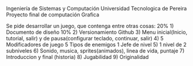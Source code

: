 Ingeniería de Sistemas y Computación
Universidad Tecnologica de Pereira
Proyecto final de computación Grafica 

Se pide desarrollar un juego, que contenga entre otras cosas:
20%	1) Documento de diseño
10%	2) Versionamiento Github
	3) Menu inicial(Inicio, tutorial, salir) y de pausa(configurar 
teclado, continuar, salir)
	4) 5 Modificadores de juego
	   5 Tipos de enemigos
	   1 Jefe de nivel
	5) 1 nivel de 2 subniveles
	6) Sonido, musica, sprites(animados), linea de vida, puntaje
	7) Introduccion y final (historia)
	8) Jugabilidad
	9) Originalidad
